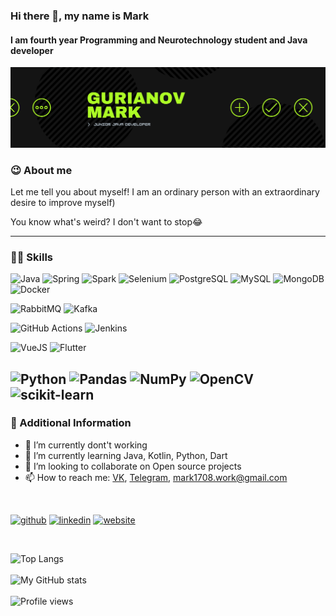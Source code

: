 ### Hi there 👋, my name is Mark

#### I am fourth year Programming and Neurotechnology student and Java developer
[![I am second year Programming and Neurotechnology student and Java developer](https://github.com/Mark1708/Mark1708/blob/master/assets/header.png?raw=true)](https://www.linkedin.com/in/https://www.linkedin.com/in/mark-gurianov-605616201/)

### 😉 About me
Let me tell you about myself! I am an ordinary person with an extraordinary desire to improve myself)


You know what's weird? I don't want to stop😂

---

### 💪🏻  Skills

![Java](https://img.shields.io/badge/-Java-0a0a0a?style=for-the-badge&logo=Java) 
![Spring](https://img.shields.io/badge/-Spring-0a0a0a?style=for-the-badge&logo=Spring) 
![Spark](https://img.shields.io/badge/-Apache&Spark-0a0a0a?style=for-the-badge&logo=Apache&Spark) 
![Selenium](https://img.shields.io/badge/-Selenium-0a0a0a?style=for-the-badge&logo=Selenium) 
![PostgreSQL](https://img.shields.io/badge/-PostgreSQL-0a0a0a?style=for-the-badge&logo=postgresql) 
![MySQL](https://img.shields.io/badge/-MySQL-0a0a0a?style=for-the-badge&logo=MySQL) 
![MongoDB](https://img.shields.io/badge/-MongoDB-0a0a0a?style=for-the-badge&logo=MongoDB) 
![Docker](https://img.shields.io/badge/-Docker-0a0a0a?style=for-the-badge&logo=Docker) 
<br/>

![RabbitMQ](https://img.shields.io/badge/-RabbitMQ-0a0a0a?style=for-the-badge&logo=rabbitmq) 
![Kafka](https://img.shields.io/badge/-Kafka-0a0a0a?style=for-the-badge&logo=apachekafka)
<br/>

![GitHub Actions](https://img.shields.io/badge/-githubactions-0a0a0a?style=for-the-badge&logo=githubactions) 
![Jenkins](https://img.shields.io/badge/-jenkins-0a0a0a?style=for-the-badge&logo=jenkins) 
<br/>

![VueJS](https://img.shields.io/badge/-vued.js-0a0a0a?style=for-the-badge&logo=vuedotjs) 
![Flutter](https://img.shields.io/badge/-flutter-0a0a0a?style=for-the-badge&logo=flutter) 
<br/>

![Python](https://img.shields.io/badge/-Python-0a0a0a?style=for-the-badge&logo=Python)
![Pandas](https://img.shields.io/badge/-pandas-0a0a0a?style=for-the-badge&logo=pandas)
![NumPy](https://img.shields.io/badge/-numpy-0a0a0a?style=for-the-badge&logo=numpy)
![OpenCV](https://img.shields.io/badge/-opencv-0a0a0a?style=for-the-badge&logo=opencv)
![scikit-learn](https://img.shields.io/badge/-scikitlearn-0a0a0a?style=for-the-badge&logo=scikitlearn)
---
### 📄  Additional Information
- 🔭 I’m currently dont't working
- 🌱 I’m currently learning Java, Kotlin, Python, Dart
- 👯 I’m looking to collaborate on Open source projects 
- 📫 How to reach me: [VK](https://vk.com/mgurianov), [Telegram](https://t.me/MarkStav), mark1708.work@gmail.com

<br/>

[<img src='https://cdn.jsdelivr.net/npm/simple-icons@3.0.1/icons/github.svg' alt='github' height='40'>](https://github.com/https://github.com/Mark1708)  [<img src='https://cdn.jsdelivr.net/npm/simple-icons@3.0.1/icons/linkedin.svg' alt='linkedin' height='40'>](https://www.linkedin.com/in/mark1708/)  [<img src='https://cdn.jsdelivr.net/npm/simple-icons@3.0.1/icons/icloud.svg' alt='website' height='40'>](https://mark1708.github.io/)  

<br/>

![Top Langs](https://github-readme-stats.vercel.app/api/top-langs/?username=Mark1708&layout=compact&theme=chartreuse-dark&show_icons=true&hide=jupyter%20notebook,css,stylus,scss,html)
<br/><br/>
![My GitHub stats](https://github-readme-stats.vercel.app/api?username=Mark1708&include_all_commits=true&theme=chartreuse-dark)
<br/><br/>
![Profile views](https://gpvc.arturio.dev/Mark1708)  
